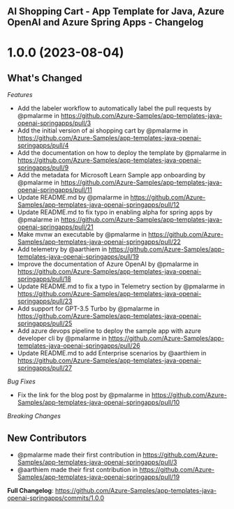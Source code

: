 ## AI Shopping Cart - App Template for Java, Azure OpenAI and Azure Spring Apps - Changelog

<a name="1.0.0"></a>
# 1.0.0 (2023-08-04)

## What's Changed

*Features*

* Add the labeler workflow to automatically label the pull requests by @pmalarme in https://github.com/Azure-Samples/app-templates-java-openai-springapps/pull/3
* Add the initial version of ai shopping cart by @pmalarme in https://github.com/Azure-Samples/app-templates-java-openai-springapps/pull/4
* Add the documentation on how to deploy the template by @pmalarme in https://github.com/Azure-Samples/app-templates-java-openai-springapps/pull/9
* Add the metadata for Microsoft Learn Sample app onboarding by @pmalarme in https://github.com/Azure-Samples/app-templates-java-openai-springapps/pull/11
* Update README.md by @pmalarme in https://github.com/Azure-Samples/app-templates-java-openai-springapps/pull/12
* Update README.md to fix typo in enabling alpha for spring apps by @pmalarme in https://github.com/Azure-Samples/app-templates-java-openai-springapps/pull/21
* Make mvnw an executable by @pmalarme in https://github.com/Azure-Samples/app-templates-java-openai-springapps/pull/22
* Add telemetry by @aarthiem in https://github.com/Azure-Samples/app-templates-java-openai-springapps/pull/19
* Improve the documentation of Azure OpenAI by @pmalarme in https://github.com/Azure-Samples/app-templates-java-openai-springapps/pull/18
* Update README.md to fix a typo in Telemetry section by @pmalarme in https://github.com/Azure-Samples/app-templates-java-openai-springapps/pull/23
* Add support for GPT-3.5 Turbo by @pmalarme in https://github.com/Azure-Samples/app-templates-java-openai-springapps/pull/25
* Add azure devops pipeline to deploy the sample app with azure developer cli by @pmalarme in https://github.com/Azure-Samples/app-templates-java-openai-springapps/pull/26
* Update README.md to add Enterprise scenarios by @aarthiem in https://github.com/Azure-Samples/app-templates-java-openai-springapps/pull/27

*Bug Fixes*

* Fix the link for the blog post by @pmalarme in https://github.com/Azure-Samples/app-templates-java-openai-springapps/pull/10

*Breaking Changes*

## New Contributors

* @pmalarme made their first contribution in https://github.com/Azure-Samples/app-templates-java-openai-springapps/pull/3
* @aarthiem made their first contribution in https://github.com/Azure-Samples/app-templates-java-openai-springapps/pull/19

**Full Changelog**: https://github.com/Azure-Samples/app-templates-java-openai-springapps/commits/1.0.0
